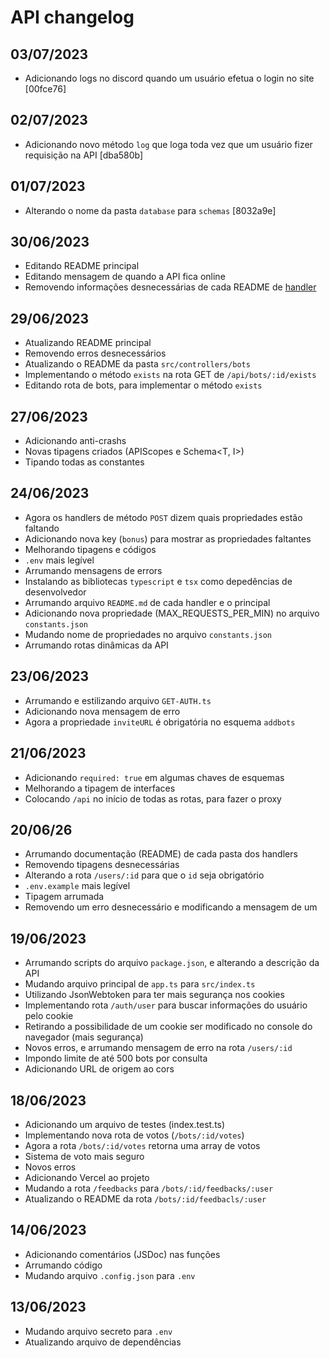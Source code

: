 # API changelog

## 03/07/2023

- Adicionando logs no discord quando um usuário efetua o login no site [00fce76]

## 02/07/2023

- Adicionando novo método `log` que loga toda vez que um usuário fizer requisição na API [dba580b]

## 01/07/2023

- Alterando o nome da pasta `database` para `schemas` [8032a9e]

## 30/06/2023

- Editando README principal
- Editando mensagem de quando a API fica online
- Removendo informações desnecessárias de cada README de [handler](src/controllers)

## 29/06/2023

- Atualizando README principal
- Removendo erros desnecessários
- Atualizando o README da pasta `src/controllers/bots`
- Implementando o método `exists` na rota GET de `/api/bots/:id/exists`
- Editando rota de bots, para implementar o método `exists`

## 27/06/2023

- Adicionando anti-crashs
- Novas tipagens criados (APIScopes e Schema<T, I>)
- Tipando todas as constantes

## 24/06/2023

- Agora os handlers de método `POST` dizem quais propriedades estão faltando
- Adicionando nova key (`bonus`) para mostrar as propriedades faltantes
- Melhorando tipagens e códigos
- `.env` mais legível
- Arrumando mensagens de errors
- Instalando as bibliotecas `typescript` e `tsx` como depedências de desenvolvedor
- Arrumando arquivo `README.md` de cada handler e o principal
- Adicionando nova propriedade (MAX_REQUESTS_PER_MIN) no arquivo `constants.json`
- Mudando nome de propriedades no arquivo `constants.json`
- Arrumando rotas dinâmicas da API

## 23/06/2023

- Arrumando e estilizando arquivo `GET-AUTH.ts`
- Adicionando nova mensagem de erro
- Agora a propriedade `inviteURL` é obrigatória no esquema `addbots`

## 21/06/2023

- Adicionando `required: true` em algumas chaves de esquemas
- Melhorando a tipagem de interfaces
- Colocando `/api` no início de todas as rotas, para fazer o proxy

## 20/06/26

- Arrumando documentação (README) de cada pasta dos handlers
- Removendo tipagens desnecessárias
- Alterando a rota `/users/:id` para que o `id` seja obrigatório
- `.env.example` mais legível
- Tipagem arrumada
- Removendo um erro desnecessário e modificando a mensagem de um

## 19/06/2023

- Arrumando scripts do arquivo `package.json`, e alterando a descrição da API
- Mudando arquivo principal de `app.ts` para `src/index.ts`
- Utilizando JsonWebtoken para ter mais segurança nos cookies
- Implementando rota `/auth/user` para buscar informações do usuário pelo cookie
- Retirando a possibilidade de um cookie ser modificado no console do navegador (mais segurança)
- Novos erros, e arrumando mensagem de erro na rota `/users/:id`
- Impondo limite de até 500 bots por consulta
- Adicionando URL de origem ao cors

## 18/06/2023

- Adicionando um arquivo de testes (index.test.ts)
- Implementando nova rota de votos (`/bots/:id/votes`)
- Agora a rota `/bots/:id/votes` retorna uma array de votos
- Sistema de voto mais seguro
- Novos erros
- Adicionando Vercel ao projeto
- Mudando a rota `/feedbacks` para `/bots/:id/feedbacks/:user`
- Atualizando o README da rota `/bots/:id/feedbacls/:user`

## 14/06/2023

- Adicionando comentários (JSDoc) nas funções
- Arrumando código
- Mudando arquivo `.config.json` para `.env`

## 13/06/2023

- Mudando arquivo secreto para `.env`
- Atualizando arquivo de dependências
